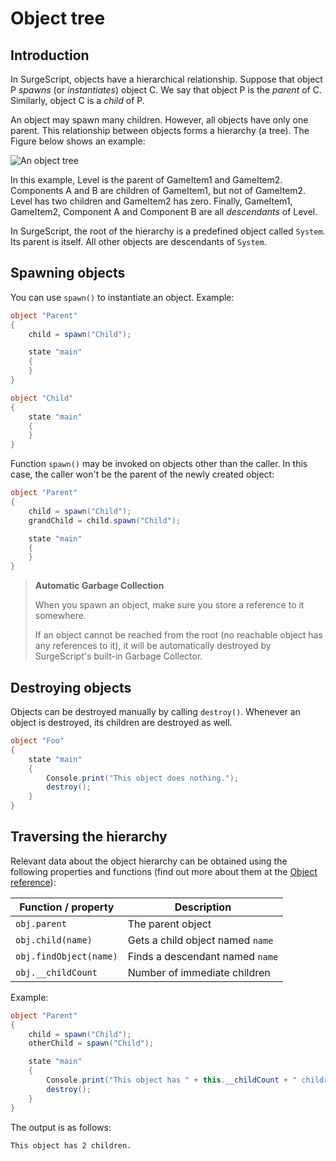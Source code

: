 Object tree
===========

Introduction
------------

In SurgeScript, objects have a hierarchical relationship. Suppose that object P *spawns* (or *instantiates*) object C. We say that object P is the *parent* of C. Similarly, object C is a *child* of P.

An object may spawn many children. However, all objects have only one parent. This relationship between objects forms a hierarchy (a tree). The Figure below shows an example:

![An object tree](/img/tree.png)

In this example, Level is the parent of GameItem1 and GameItem2. Components A and B are children of GameItem1, but not of GameItem2. Level has two children and GameItem2 has zero. Finally, GameItem1, GameItem2, Component A and Component B are all *descendants* of Level.

In SurgeScript, the root of the hierarchy is a predefined object called `System`. Its parent is itself. All other objects are descendants of `System`.

Spawning objects
----------------

You can use `spawn()` to instantiate an object. Example:

```cs
object "Parent"
{
    child = spawn("Child");

    state "main"
    {
    }
}

object "Child"
{
    state "main"
    {
    }
}
```

Function `spawn()` may be invoked on objects other than the caller. In this case, the caller won't be the parent of the newly created object:

```cs
object "Parent"
{
    child = spawn("Child");
    grandChild = child.spawn("Child");

    state "main"
    {
    }
}
```

> **Automatic Garbage Collection**
>
> When you spawn an object, make sure you store a reference to it somewhere.
>
> If an object cannot be reached from the root (no reachable object has any references to it), it will be automatically destroyed by SurgeScript's built-in Garbage Collector.



Destroying objects
------------------

Objects can be destroyed manually by calling `destroy()`. Whenever an object is destroyed, its children are destroyed as well.

```cs
object "Foo"
{
    state "main"
    {
        Console.print("This object does nothing.");
        destroy();
    }
}
```

Traversing the hierarchy
------------------------

Relevant data about the object hierarchy can be obtained using the following properties and functions (find out more about them at the [Object reference](/reference/object)):

Function / property|Description
-------------------|-----------
`obj.parent` | The parent object
`obj.child(name)` | Gets a child object named `name`
`obj.findObject(name)` | Finds a descendant named `name`
`obj.__childCount` | Number of immediate children

Example:

```cs
object "Parent"
{
    child = spawn("Child");
    otherChild = spawn("Child");

    state "main"
    {
        Console.print("This object has " + this.__childCount + " children.");
        destroy();
    }
}
```

The output is as follows:

```
This object has 2 children.
```
